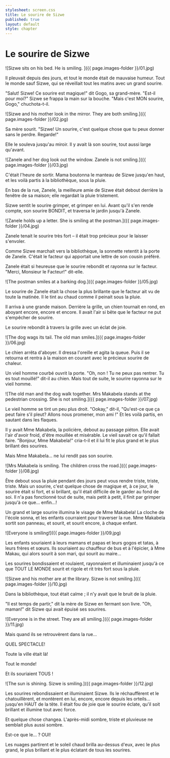 ```yaml
---
stylesheet: screen.css
title: Le sourire de Sizwe
published: true
layout: default
style: chapter
---
```


# Le sourire de Sizwe

![Sizwe sits on his bed. He is smiling. ]({{ page.images-folder }}/01.jpg)

Il pleuvait depuis des jours, et tout le monde était de mauvaise humeur. Tout le monde sauf Sizwe, qui se réveillait tout les matins avec un grand sourire.

"Salut! Sizwe! Ce sourire est magique!" dit Gogo, sa grand-mère. "Est-il pour moi?" 
Sizwe se frappa la main sur la bouche. "Mais c'est MON sourire, Gogo," chuchota-t-il.

![Sizwe and his mother look in the mirror. They are both smiling.]({{ page.images-folder }}/02.jpg)

Sa mère sourit. "Sizwe! Un sourire, c'est quelque chose que tu peux donner sans le perdre. Regarde!"

Elle le souleva jusqu'au miroir. Il y avait là son sourire, tout aussi large qu'avant.

![Zanele and her dog look out the window. Zanele is not smiling.]({{ page.images-folder }}/03.jpg)

C'était l'heure de sortir. Mama boutonna le manteau de Sizwe jusqu'en haut, et les voilà partis à la bibliothèque, sous la pluie.

En bas de la rue, Zanele, la meilleure amie de Sizwe était debout derrière la fenêtre de sa maison; elle regardait la pluie tristement.

Sizwe sentit le sourire grimper, et grimper en lui. Avant qu'il s'en rende compte, son sourire BONDIT, et traversa le jardin jusqu'à Zanele.

![Zanele holds up a letter. She is smiling at the postman.]({{ page.images-folder }}/04.jpg)

Zanele tenait le sourire très fort – il était trop précieux pour le laisser s'envoler.

Comme Sizwe marchait vers la bibliothèque, la sonnette retentit à la porte de Zanele. C'était le facteur qui apportait une lettre de son cousin préféré.

Zanele était si heureuse que le sourire rebondit et rayonna sur le facteur.
"Merci, Monsieur le Facteur!" dit-elle.

![The postman smiles at a barking dog.]({{ page.images-folder }}/05.jpg)

Le sourire de Zanele était la chose la plus brillante que le facteur ait vu de toute la matinée. Il le tint au chaud comme il peinait sous la pluie.

Il arriva à une grande maison. Derrière la grille, un chien tournait en rond, en aboyant encore, encore et encore. Il avait l'air si bête que le facteur ne put s'empêcher de sourire. 

Le sourire rebondit à travers la grille avec un éclat de joie.

![The dog wags its tail. The old man smiles.]({{ page.images-folder }}/06.jpg)

Le chien arrêta d'aboyer. Il dressa l'oreille et agita la queue. Puis il se retourna et rentra à la maison en courant avec le précieux sourire de chaleur.

Un vieil homme courbé ouvrit la porte. "Oh, non ! Tu ne peux pas rentrer. Tu es tout mouillé!" dit-il au chien. Mais tout de suite, le sourire rayonna sur le vieil homme.

![The old man and the dog walk together. Mrs Makabela stands at the pedestrian crossing. She is not smiling.]({{ page.images-folder }}/07.jpg)

Le vieil homme se tint un peu plus droit. "Ookay," dit-il, "Qu'est-ce que ça peut faire s'il pleut? Allons nous promener, mon ami !" Et les voilà partis, en sautant dans les flaques.

Il y avait Mme Makabela, la policière, debout au passage piéton. Elle avait l'air d'avoir froid, d'être mouillée et misérable. Le vieil savait ce qu'il fallait faire. "Bonjour, Mme Makabela!" cria-t-il et il lui fit le plus grand et le plus brillant des sourires.

Mais Mme Makabela... ne lui rendit pas son sourire.


![Mrs Makabela is smiling. The children cross the road.]({{ page.images-folder }}/08.jpg)

Être debout sous la pluie pendant des jours peut vous rendre triste, triste, triste. 
Mais un sourire, c'est quelque chose de magique et, à ce jour, le sourire était si fort, et si brillant, qu'il était difficile de le garder au fond de soi.
Il n'a pas fonctionné tout de suite, mais petit à petit, il finit par grimper
jusqu'à ce que... enfin...!

Un grand et large sourire illumina le visage de Mme Makabela! La cloche de l'école sonna, et les enfants courraient pour traverser la rue. Mme Makabela sortit son panneau, et sourit, et sourit
encore, à chaque enfant.

![Everyone is smiling!]({{ page.images-folder }}/09.jpg)

Les enfants souriaient à leurs mamans et papas et leurs gogos et tatas, à leurs frères et sœurs. Ils souriaient au chauffeur de bus et à l'épicier, à Mme Makau, qui alors sourit à son mari, qui sourit au maire...

Les sourires bondissaient et roulaient, rayonnaient et illuminaient jusqu'à ce que TOUT LE MONDE sourit et rigole et rit très fort sous la pluie.

![Sizwe and his mother are at the library. Sizwe is not smiling.]({{ page.images-folder }}/10.jpg)

Dans la bibliothèque, tout était calme ; il n'y avait que le bruit de la pluie.

"Il est temps de partir," dit la mère de Sizwe en fermant son livre.
"Oh, maman!" dit Sizwe qui avait épuisé ses sourires.

![Everyone is in the street. They are all smiling.]({{ page.images-folder }}/11.jpg)

Mais quand ils se retrouvèrent dans la rue... 

QUEL SPECTACLE!

Toute la ville était là!

Tout le monde!

Et ils souriaient TOUS !


![The sun is shining. Sizwe is smiling.]({{ page.images-folder }}/12.jpg)

Les sourires rebondissaient et illuminaient Sizwe. Ils le réchauffèrent et le chatouillèrent, et montèrent en lui, encore, encore depuis les orteils... jusqu'en HAUT de la tête. Il était
fou de joie que le sourire éclate, qu'il soit brillant et illumine tout avec force.

Et quelque chose changea. L'après-midi sombre, triste et pluvieuse ne semblait plus aussi sombre.

Est-ce que le... ? OUI!

Les nuages partirent et le soleil chaud brilla au-dessus d'eux, avec le plus grand, le plus brillant et le plus éclatant de tous les sourires.
